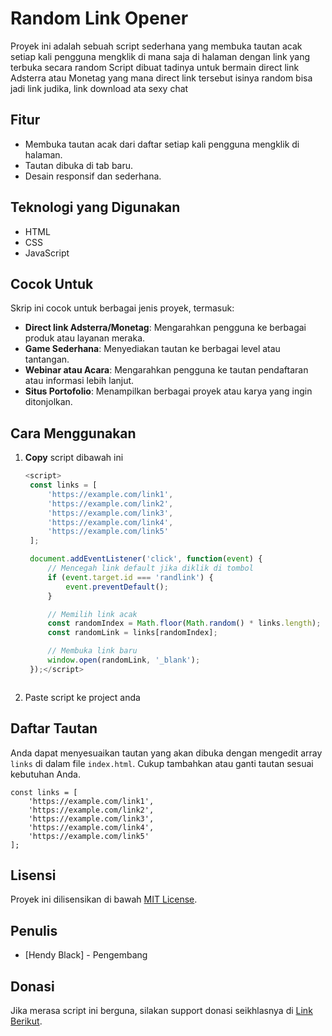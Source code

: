 
# Random Link Opener

Proyek ini adalah sebuah script sederhana yang membuka tautan acak setiap kali pengguna mengklik di mana saja di halaman dengan link yang terbuka secara random
Script dibuat tadinya untuk bermain direct link Adsterra atau Monetag yang mana direct link tersebut isinya random bisa jadi link judika, link download ata sexy chat

## Fitur

- Membuka tautan acak dari daftar setiap kali pengguna mengklik di halaman.
- Tautan dibuka di tab baru.
- Desain responsif dan sederhana.

## Teknologi yang Digunakan

- HTML
- CSS
- JavaScript

## Cocok Untuk

Skrip ini cocok untuk berbagai jenis proyek, termasuk:

- **Direct link Adsterra/Monetag**: Mengarahkan pengguna ke berbagai produk atau layanan meraka.
- **Game Sederhana**: Menyediakan tautan ke berbagai level atau tantangan.
- **Webinar atau Acara**: Mengarahkan pengguna ke tautan pendaftaran atau informasi lebih lanjut.
- **Situs Portofolio**: Menampilkan berbagai proyek atau karya yang ingin ditonjolkan.

## Cara Menggunakan

1. **Copy** script dibawah ini
 
   ``` javascript
   <script>
    const links = [
        'https://example.com/link1',
        'https://example.com/link2',
        'https://example.com/link3',
        'https://example.com/link4',
        'https://example.com/link5'
    ];

    document.addEventListener('click', function(event) {
        // Mencegah link default jika diklik di tombol
        if (event.target.id === 'randlink') {
            event.preventDefault();
        }

        // Memilih link acak
        const randomIndex = Math.floor(Math.random() * links.length);
        const randomLink = links[randomIndex];

        // Membuka link baru
        window.open(randomLink, '_blank');
    });</script> 
```
```
2. Paste script ke project anda

## Daftar Tautan

Anda dapat menyesuaikan tautan yang akan dibuka dengan mengedit array `links` di dalam file `index.html`. Cukup tambahkan atau ganti tautan sesuai kebutuhan Anda.

```
const links = [
    'https://example.com/link1',
    'https://example.com/link2',
    'https://example.com/link3',
    'https://example.com/link4',
    'https://example.com/link5'
];

```

## Lisensi

Proyek ini dilisensikan di bawah [MIT License](LICENSE).

## Penulis

- [Hendy Black] - Pengembang

## Donasi

Jika merasa script ini berguna, silakan support donasi seikhlasnya di [Link Berikut](https://lynk.id/hendygital/s/e8n3rm42rj39).
```
